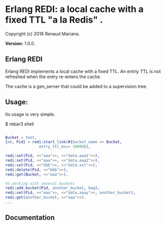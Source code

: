 

# Erlang REDI: a local cache with a fixed TTL "a la Redis" . #

Copyright (c) 2018 Renaud Mariana.

__Version:__ 1.0.0.

## Erlang REDI

Erlang REDI implements a local cache with a fixed TTL.
An entriy TTL is not refreshed when the entry re-enters the cache.

The cache is a gen_server that could be added to a supervision tree.

Usage:
------

Its usage is very simple.

$ rebar3 shell

```erlang

Bucket = test,
{ok, Pid} = redi:start_link(#{bucket_name => Bucket,
		       entry_ttl_ms=> 30000}),

redi:set(Pid, <<"aaa">>, <<"data.aaa1">>), 
redi:set(Pid, <<"aaa">>, <<"data.aaa2">>), 
redi:set(Pid, <<"bbb">>, <<"data.xxl">>),
redi:delete(Pid, <<"bbb">>),
redi:get(Bucket, <<"aaa">>).

%% working with several buckets
redi:add_bucket(Pid, another_bucket, bag),
redi:set(Pid, <<"aaa">>, <<"data.aaay">>, another_bucket),
redi:get(another_bucket, <<"aaa">>).
...
```

## Documentation


